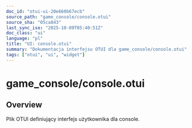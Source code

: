 ```yaml
---
doc_id: "otui-ui-20e660b67ecb"
source_path: "game_console/console.otui"
source_sha: "05ca843"
last_sync_iso: "2025-10-09T05:40:51Z"
doc_class: "ui"
language: "pl"
title: "UI: console.otui"
summary: "Dokumentacja interfejsu OTUI dla game_console/console.otui"
tags: ["otui", "ui", "widget"]
---
```


# game_console/console.otui

## Overview

Plik OTUI definiujący interfejs użytkownika dla console.
